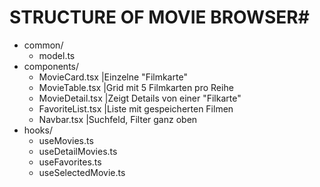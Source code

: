 # STRUCTURE OF MOVIE BROWSER#

- common/
  - model.ts
- components/
  - MovieCard.tsx    |Einzelne "Filmkarte"
  - MovieTable.tsx    |Grid mit 5 Filmkarten pro Reihe
  - MovieDetail.tsx	 |Zeigt Details von einer "Filkarte"
  - FavoriteList.tsx |Liste mit gespeicherten Filmen
  - Navbar.tsx       |Suchfeld, Filter ganz oben
- hooks/
  - useMovies.ts	
  - useDetailMovies.ts	
  - useFavorites.ts	
  - useSelectedMovie.ts
